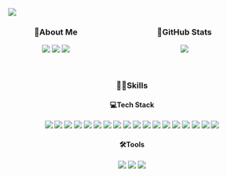<img src="https://capsule-render.vercel.app/api?type=waving&color=0:6EE3F7,100:E6FFFF&height=150&section=header&text=🌈 Welcome to my GitHub! ✨&fontSize=50" />

<div style="display: flex; justify-content: center; gap: 20px; align-items: flex-start; flex-wrap: wrap;">

  <div style="flex: 1; min-width: 100px; width: 40%;" align=center>

  ### 📝About Me  

  <img src="https://img.shields.io/badge/seannn283@gmail.com-EA4335?style=flat-square&logo=gmail&logoColor=white&labelColor=black"> <img src="https://img.shields.io/badge/Velog-20C997?style=flat-square&logo=velog&logoColor=white&labelColor=black&link=https://velog.io/@ssssyeon/posts"> <img src="https://img.shields.io/badge/LinkedIn-0A66C2?style=flat-square&logo=linkedin&logoColor=white&labelColor=black&linkhttps://www.linkedin.com/in/%EC%84%9C%EC%97%B0-%EA%B9%80-b7369a305/"> 

  </div>

  <div style="flex: 1.5; min-width: 200px; width: 60%;" align=center>

  ### 🌟GitHub Stats  
  <img src="https://github-readme-stats.vercel.app/api?username=seoyeon83&theme=react&show_icons=true&hide_border=true&count_private=true" />

  </div>
</div>

<br>

<div align=center>

### 💪🏻Skills
#### 💻Tech Stack
<!-- Languages   -->
<img src="https://img.shields.io/badge/Java-007396?style=flat-square&logo=java&logoColor=white&labelColor=black"> 
<img src="https://img.shields.io/badge/Python-3776AB?style=flat-square&logo=python&logoColor=white&labelColor=black">

<!-- #### Frameworks   -->
<img src="https://img.shields.io/badge/Spring-6DB33F?style=flat-square&logo=spring&logoColor=white&labelColor=black"> 
<img src="https://img.shields.io/badge/Spring Boot-6DB33F?style=flat-square&logo=springboot&logoColor=white&labelColor=black"> 
<img src="https://img.shields.io/badge/Spring Data JPA-6DB33F?style=flat-square&logo=jpa&logoColor=white&labelColor=black"> 
<img src="https://img.shields.io/badge/Spring Security-6DB33F?style=flat-square&logo=springsecurity&logoColor=white&labelColor=black"> 
<img src="https://img.shields.io/badge/Django-092E20?style=flat-square&logo=django&logoColor=white&labelColor=black">

<!-- #### DB   -->
<img src="https://img.shields.io/badge/H2 database-09476B?style=flat-square&logo=h2database&logoColor=white&labelColor=black"> 
<img src="https://img.shields.io/badge/MySql-4479A1?style=flat-square&logo=mysql&logoColor=white&labelColor=black"> 
<img src="https://img.shields.io/badge/Postgresql-4169E1?style=flat-square&logo=postgresql&logoColor=white&labelColor=black"> 
<img src="https://img.shields.io/badge/Redis-FF4438?style=flat-square&logo=redis&logoColor=white&labelColor=black">

<!-- #### Infra   -->
<img src="https://img.shields.io/badge/Docker-2496ED?style=flat-square&logo=docker&logoColor=white&labelColor=black"> 
<img src="https://img.shields.io/badge/AWS-232F3E?style=flat-square&logo=amazonwebservices&logoColor=white&labelColor=black">

<!-- #### Workflow & Automation   -->
<img src="https://img.shields.io/badge/Github Actions-2088FF?style=flat-square&logo=githubactions&logoColor=white&labelColor=black"> 
<img src="https://img.shields.io/badge/Apache Airflow-017CEE?style=flat-square&logo=apacheairflow&logoColor=white&labelColor=black">

<img src="https://img.shields.io/badge/Git-F05032?style=flat-square&logo=Git&logoColor=white&labelColor=black"> 
<img src="https://img.shields.io/badge/GitHub-181717?style=flat-square&logo=GitHub&logoColor=white&labelColor=black"> 
<img src="https://img.shields.io/badge/Swagger-85EA2D?style=flat-square&logo=Swagger&logoColor=white&labelColor=black"> 

#### 🛠️Tools
<!-- #### Tools & Collaboration & Communication   -->
<img src="https://img.shields.io/badge/Notion-000000?style=flat-square&logo=Notion&logoColor=white&labelColor=black"> 
<img src="https://img.shields.io/badge/Discord-5865F2?style=flat-square&logo=Discord&logoColor=white&labelColor=black"> 
<img src="https://img.shields.io/badge/Slack-4A154B?style=flat-square&logo=Slack&logoColor=white&labelColor=black">

</div>

